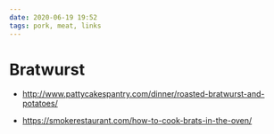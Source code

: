 ```yaml
---
date: 2020-06-19 19:52
tags: pork, meat, links
---
```


# Bratwurst

- <a href="http://www.pattycakespantry.com/dinner/roasted-bratwurst-and-potatoes/">http://www.pattycakespantry.com/dinner/roasted-bratwurst-and-potatoes/</a>

- <a href="https://smokerestaurant.com/how-to-cook-brats-in-the-oven/">https://smokerestaurant.com/how-to-cook-brats-in-the-oven/</a>
